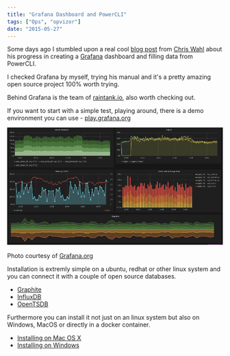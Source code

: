 ```yaml
---
title: "Grafana Dashboard and PowerCLI"
tags: ["Ops", "opvizor"]
date: "2015-05-27"
---
```


Some days ago I stumbled upon a real cool [blog post](http://wahlnetwork.com/2015/04/29/building-a-dashboard-with-grafana-influxdb-and-powercli/ "blog post") from [Chris Wahl](https://twitter.com/chriswahl "Chris Wahl") about his progress in creating a [Grafana](http://grafana.org/blog/2015/04/20/Grafana-2-Released.html "Grafana ") dashboard and filling data from PowerCLI.

I checked Grafana by myself, trying his manual and it's a pretty amazing open source project 100% worth trying.

Behind Grafana is the team of [raintank.io](http://raintank.io/ "raintank.io"), also worth checking out.

If you want to start with a simple test, playing around, there is a demo environment you can use - [play.grafana.org](http://play.grafana.org/ "play.grafana.com")

![Grafana Dashboard](/images/blog/wpid-nice_dashboard.png)

Photo courtesy of [Grafana.org](http://grafana.org/assets/img/docs/nice_dashboard.png)

Installation is extremly simple on a ubuntu, redhat or other linux system and you can connect it with a couple of open source databases.

- [Graphite](http://docs.grafana.org/datasources/graphite/)
- [InfluxDB](http://docs.grafana.org/datasources/influxdb/)
- [OpenTSDB](http://docs.grafana.org/datasources/opentsdb/)

Furthermore you can install it not just on an linux system but also on Windows, MacOS or directly in a docker container.

- [Installing on Mac OS X](http://docs.grafana.org/installation/mac/)
- [Installing on Windows](http://docs.grafana.org/installation/windows/)
